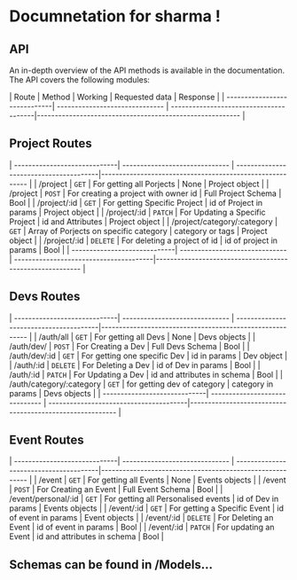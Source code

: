 # Documnetation for sharma !

## API

An in-depth overview of the API methods is available in the documentation. The API covers the following modules:

| Route                        | Method                         | Working                                | Requested data               | Response                  |
| -----------------------------| ------------------------------ | ---------------------------------------|--------------------------------------------------------- |
## Project Routes
| -----------------------------| ------------------------------ | ---------------------------------------|--------------------------------------------------------- |
| /project                     |              `GET`             | For getting all Porjects               | None                         | Project object            |
| /project                     |              `POST`            | For creating a project with owner id   | Full Project Schema          | Bool                      |
| /project/:id                 |              `GET`             | For getting Specific Project           | id of Project in params      | Project object            |
| /project/:id                 |              `PATCH`           | For Updating a Specific Project        | id and Attributes            | Project object            |
| /project/category/:category  |              `GET`             | Array of Porjects on specific category | category or tags             | Project object            |
| /project/:id                 |              `DELETE`          | For deleting a project of id           | id of project in params      | Bool                      |
| -----------------------------| ------------------------------ | ---------------------------------------|--------------------------------------------------------- |
## Devs Routes
| -----------------------------| ------------------------------ | ---------------------------------------|--------------------------------------------------------- |
| /auth/all                    |              `GET`             | For getting all Devs                   | None                         | Devs objects              |
| /auth/dev/                   |              `POST`            | For Creating a Dev                     | Full Devs Schema             | Bool                      |
| /auth/dev/:id                |              `GET`             | For getting one specific Dev           | id in params                 | Dev object                |
| /auth/:id                    |              `DELETE`          | For Deleting a Dev                     | id of Dev in params          | Bool                      |
| /auth/:id                    |              `PATCH`           | For Updating a Dev                     | id and attributes in schema  | Bool                      |
| /auth/category/:category     |              `GET`             | for getting dev of category            | category in params           | Devs objects              |
| -----------------------------| ------------------------------ | ---------------------------------------|--------------------------------------------------------- |
## Event Routes
| -----------------------------| ------------------------------ | ---------------------------------------|--------------------------------------------------------- |
| /event                       |              `GET`             | For getting all Events                 | None                         | Events objects            |
| /event                       |              `POST`            | For Creating an Event                  | Full Event Schema            | Bool                      |
| /event/personal/:id          |              `GET`             | For getting all Personalised events    | id of Dev in params          | Events objects            |
| /event/:id                   |              `GET`             | For getting a Specific Event           | id of event in params        | Event  objects            |
| /event/:id                   |              `DELETE`          | For Deleting an Event                  | id of event in params        | Bool                      |
| /event/:id                   |              `PATCH`           | For updating an Event                  | id and attributes in schema  | Bool                      |






## Schemas can be found in /Models...





